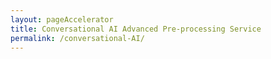 ```yaml
---
layout: pageAccelerator
title: Conversational AI Advanced Pre-processing Service
permalink: /conversational-AI/
---
```


<script>
    //Variables for this specific single accelerator page, to centralize re-used variables
    const textPageTitle = "Conversational AI Advanced Pre-processing Service";
    const htmlPageDescription = `Collection of modules to help with validation, identification and authentication processes`;
    const srcHeaderImage = "/images/conversational-AI/M365CO19_SMB_iPhone_245.jpg";
    const linkAccessAcceleratorRepo = "https://github.com/microsoft/cai-advanced-processing-service";
    const listPrereqs = ["Access to an Azure subscription",
        "Access to an Azure DevOps subscription",
        "Service Principal Account"];
    const listIndustries = ["Horizontal solution that addresses cross-industry needs"];
    const listUseCases = ["Validation - entity extraction and data preparation for backend processing",
        "Identification - identify a user or asset",
        "Authentication - authenticate a user or asset"];
    const htmlAcceleratorDescription = 
        `<p style="margin-top: 30px;">
            The Conversational AI - Advanced Processing Service consists of a series of APIs the simplify common validation, identification and authentication tasks when implementing conversational AI solutions. 
            <h1>Why this is Important</h1>
            Among the key activities in conversational AI interactions are validation, identification and authentication of the user.  By creating an accelerator, we not only drive speed in delivery, but we also ensure consistent processing approach to these important activities.
            <br/><br/>
            <h1>Details of the Accelerator</h1>        
            This solution accelerator is designed for use with intelligent applications with text-and speech input, such as chat bots or voice bots.
            <ul>
                <li>The accelerator provides a modular and extensible pre/post processing service, </li>
                <li>Enables greater flexibility for user input options in conversational scenarios </li>
                <li>Enables extended, context-based understanding of user input </li>
                <li>Uses a channel-based approach where appropriate </li>
                <li>Provides process / UX flow best practices for common scenarios </li>
            </ul>
            <h1><u>Validation, Identification and Authentication – Definitions and Examples:</u></h1>
            <div class="table-responsive">
                <table class="table">
                    <tr>
                        <th></th>
                        <th>Validation</th>
                        <th>Identification</th>
                        <th>Authentication</th>
                    </tr>
                    <tr>
                        <td>Definition</td>
                        <td>Entity extraction + data preparation for backend processing</td>
                        <td>Identify a user or asset</td>
                        <td>Authenticate a user or asset</td>
                    </tr>
                    <tr>
                        <td>Example</td>
                        <td>
                            - License plate format is valid 
                            <br/>
                            - Customer number format is valid
                        </td>
                        <td>
                            - License plate is known in backend system
                            <br/>
                            - Customer number exists in customer database
                        </td>
                        <td>- Combination of validated entities from user input which are verified with authentication database</td>
                    </tr>
                    <tr>
                        <td>Technological approaches</td>
                        <td>- Via pre/post processing functions based on entities (speech + text input)</td>
                        <td>- Via pre/post processing functions based on entities (speech + text input)</td>
                        <td>
                            - Via Authentication processing functions based on entities (speech input)
                            <br/>
                            - Via Oauth/Identity Provider validated login (e.g. AAD, etc.)
                        </td>
                    </tr>
                </table>
            </div>            
        </p>`;
    
    const listAcceleratorGuidanceVideoURLs = ["n/a"];

    const listLinksRelatedAccelerators = ["n/a"];
    
    const linkContributingGuide = "n/a";

    const listTechnologies = ["Azure Machine Learning",
        "Azure DevOps",
        "Azure Key Vault",
        "Azure Compute Instance",
        "Azure Compute Cluster",
        "Azure Container Instance",
        "Azure Kubernetes Services"];

    const htmlArchitectureSection = `<img src="/images/conversational-AI/High-level-Architecture.png" alt="High-level Architecture">`;
    const htmlBranchingStrategySection = `n/a`;
    const htmlAcceleratorComponents = `<img src="/images/conversational-AI/Technical-components-of-the-accelerator.png" alt="High-level Architecture">`;
    const htmlKeyAcceleratorFiles = `n/a`;
    const htmlLiveDemoSection = `n/a`;
    const htmlRepoStructureSection = `n/a`;
    
    //boolean variables to show / hide sections of the page
    const toHide_AcceleratorGuidanceSection = true;
    const toHide_RelatedAccelerators = true;
    const toHide_ContributingGuide = true;
    const toHide_ArchitectureSection = false;
    const toHide_BranchingStrategySection = true;
    const toHide_AcceleratorComponents = false;
    const toHide_KeyAcceleratorFiles = true;
    const toHide_LiveDemoSection = true;
    const toHide_RepoStructureSection = true;
</script>

<script src="/scripts/script-setsingleacceleratorpagecontents.js" type="text/javascript"></script>